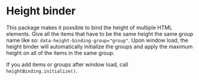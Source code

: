 # Height binder
This package makes it possible to bind the height of multiple HTML elements.
Give all the items that have to be the same height the same group name like so:
`data-height-binding-group="group"`. Upon window load, the height binder will
automatically initialize the groups and apply the maximum height on all of the
items in the same group.

If you add items or groups after window load, call `heightBinding.initialize()`.
